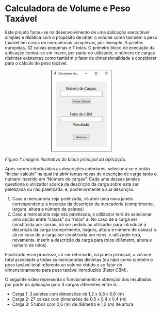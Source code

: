# Calculadora de Volume e Peso Taxável

Este projeto focou-se no desenvolvimento de uma aplicação executável simples e didática com o propósito de obter o volume como também o peso taxável em casos de mercadorias complexas, por exemplo, 3 paletes europeias, 32 caixas pequenas e 7 rolos. 
O primeiro bloco de execução da aplicação centra-se em inserir, por parte do utilizador, o número de cargas distintas existentes como também o fator de dimensionalidade a considerar para o cálculo do peso taxável.

<p align="center">
  <img src="https://github.com/nunogabriel11/calculadora_cargas/blob/main/imgs/ui.png?raw=true" width="200" />
</p>

*Figura 1: Imagem ilustrativa do bloco principal da aplicação.*

Após serem introduzidas as descrições anteriores, seleciona-se o botão “iniciar cálculo” na qual irá abrir tantas novas de descrição de carga tanto o número inserido em “Número de cargas”. Cada uma dessas janelas questiona o utilizador acerca da descrição da carga sobre esta ser paletizada ou não paletizada. e, posteriormente a sua descrição:
1. Caso a mercadoria seja paletizada, irá abrir uma nova janela correspondente á inserção da descrição da mercadoria (comprimento, largura, altura e número de paletes)
2. Caso a mercadoria seja não paletizada, o utilizador terá de selecionar uma opção entre “caixas” ou “rolos”
   a. No caso de a carga ser constituída por caixas, irá ser pedido ao utilizador para introduzir a descrição da carga (comprimento, largura, altura e número de caixas)
   b. Já no caso de a carga ser constituída por rolos, o utilizador terá, novamente, inserir a descrição da carga para rolos (diâmetro, altura e número de rolos).

Finalizado esse processo, irá ser retornado, na janela principal, o volume total associado a todas as mercadorias distintas (ou não) como também o peso taxável total referente ao volume obtido e ao fator de dimensionamento para peso taxável introduzido (Fator CBM).

O seguinte vídeo representa o funcionamento e obtenção dos resultados por parte da aplicação para 3 cargas diferentes entre si:

- Carga 1: 3 paletes com dimensões de 1,2 x 0,8 x 0,6 (m)
- Carga 2: 27 caixas com dimensões de 0,5 x 0,4 x 0,4 (m)
- Carga 3: 5 tubos com 0,6 (m) de diâmetro e 1,2 (m) de altura
